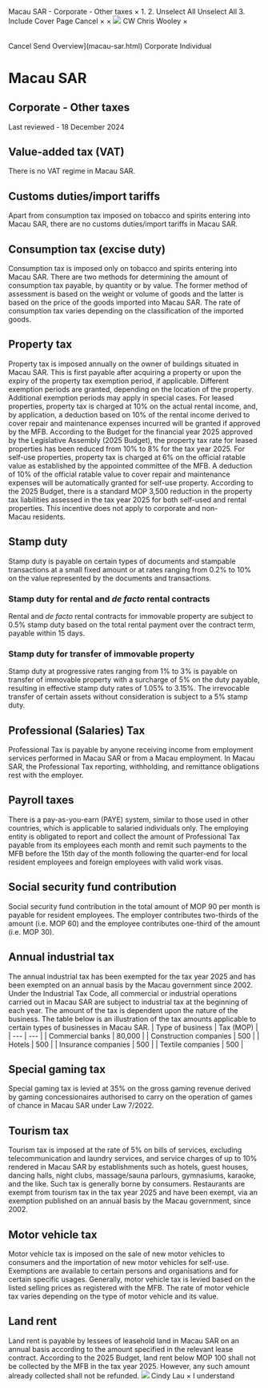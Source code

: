 Macau SAR - Corporate - Other taxes
×
1.
2.
Unselect All
Unselect All
3.
Include Cover Page
Cancel
×
×
![](-/media/world-wide-tax-summaries/attachments/global---chris-wooley.ashx%3Frev=ac5e5f3223b34096b1afc2a6009c7320&revision=ac5e5f32-23b3-4096-b1af-c2a6009c7320&hash=859B7ADC84DC2CBEC9760E9E6EE7DE6D0A8BFCDF)
CW
Chris Wooley
×
######
Cancel
Send
Overview](macau-sar.html)
Corporate
Individual
# Macau SAR
## Corporate - Other taxes
Last reviewed - 18 December 2024
## Value-added tax (VAT)
There is no VAT regime in Macau SAR.
## Customs duties/import tariffs
Apart from consumption tax imposed on tobacco and spirits entering into Macau SAR, there are no customs duties/import tariffs in Macau SAR.
## Consumption tax (excise duty)
Consumption tax is imposed only on tobacco and spirits entering into Macau SAR.
There are two methods for determining the amount of consumption tax payable, by quantity or by value. The former method of assessment is based on the weight or volume of goods and the latter is based on the price of the goods imported into Macau SAR. The rate of consumption tax varies depending on the classification of the imported goods.
## Property tax
Property tax is imposed annually on the owner of buildings situated in Macau SAR. This is first payable after acquiring a property or upon the expiry of the property tax exemption period, if applicable. Different exemption periods are granted, depending on the location of the property. Additional exemption periods may apply in special cases.
For leased properties, property tax is charged at 10% on the actual rental income, and, by application, a deduction based on 10% of the rental income derived to cover repair and maintenance expenses incurred will be granted if approved by the MFB. According to the Budget for the financial year 2025 approved by the Legislative Assembly (2025 Budget), the property tax rate for leased properties has been reduced from 10% to 8% for the tax year 2025.
For self-use properties, property tax is charged at 6% on the official ratable value as established by the appointed committee of the MFB. A deduction of 10% of the official ratable value to cover repair and maintenance expenses will be automatically granted for self-use property.
According to the 2025 Budget, there is a standard MOP 3,500 reduction in the property tax liabilities assessed in the tax year 2025 for both self-used and rental properties. This incentive does not apply to corporate and non-Macau residents.
## Stamp duty
Stamp duty is payable on certain types of documents and stampable transactions at a small fixed amount or at rates ranging from 0.2% to 10% on the value represented by the documents and transactions.
### Stamp duty for rental and *de facto* rental contracts
Rental and *de facto* rental contracts for immovable property are subject to 0.5% stamp duty based on the total rental payment over the contract term, payable within 15 days.
### Stamp duty for transfer of immovable property
Stamp duty at progressive rates ranging from 1% to 3% is payable on transfer of immovable property with a surcharge of 5% on the duty payable, resulting in effective stamp duty rates of 1.05% to 3.15%. The irrevocable transfer of certain assets without consideration is subject to a 5% stamp duty.
## Professional (Salaries) Tax
Professional Tax is payable by anyone receiving income from employment services performed in Macau SAR or from a Macau employment. In Macau SAR, the Professional Tax reporting, withholding, and remittance obligations rest with the employer.
## Payroll taxes
There is a pay-as-you-earn (PAYE) system, similar to those used in other countries, which is applicable to salaried individuals only. The employing entity is obligated to report and collect the amount of Professional Tax payable from its employees each month and remit such payments to the MFB before the 15th day of the month following the quarter-end for local resident employees and foreign employees with valid work visas.
## Social security fund contribution
Social security fund contribution in the total amount of MOP 90 per month is payable for resident employees. The employer contributes two-thirds of the amount (i.e. MOP 60) and the employee contributes one-third of the amount (i.e. MOP 30).
## Annual industrial tax
The annual industrial tax has been exempted for the tax year 2025 and has been exempted on an annual basis by the Macau government since 2002.
Under the Industrial Tax Code, all commercial or industrial operations carried out in Macau SAR are subject to industrial tax at the beginning of each year. The amount of the tax is dependent upon the nature of the business. The table below is an illustration of the tax amounts applicable to certain types of businesses in Macau SAR.
| Type of business | Tax (MOP) |
| --- | --- |
| Commercial banks | 80,000 |
| Construction companies | 500 |
| Hotels | 500 |
| Insurance companies | 500 |
| Textile companies | 500 |
## Special gaming tax
Special gaming tax is levied at 35% on the gross gaming revenue derived by gaming concessionaires authorised to carry on the operation of games of chance in Macau SAR under Law 7/2022.
## Tourism tax
Tourism tax is imposed at the rate of 5% on bills of services, excluding telecommunication and laundry services, and service charges of up to 10% rendered in Macau SAR by establishments such as hotels, guest houses, dancing halls, night clubs, massage/sauna parlours, gymnasiums, karaoke, and the like. Such tax is generally borne by consumers.
Restaurants are exempt from tourism tax in the tax year 2025 and have been exempt, via an exemption published on an annual basis by the Macau government, since 2002.
## Motor vehicle tax
Motor vehicle tax is imposed on the sale of new motor vehicles to consumers and the importation of new motor vehicles for self-use. Exemptions are available to certain persons and organisations and for certain specific usages. Generally, motor vehicle tax is levied based on the listed selling prices as registered with the MFB. The rate of motor vehicle tax varies depending on the type of motor vehicle and its value.
## Land rent
Land rent is payable by lessees of leasehold land in Macau SAR on an annual basis according to the amount specified in the relevant lease contract.
According to the 2025 Budget, land rent below MOP 100 shall not be collected by the MFB in the tax year 2025. However, any such amount already collected shall not be refunded.
![](-/media/world-wide-tax-summaries/macausarcindy-lauwhatsapp-image-20240902-at-33518-pmjpeg20241217230413757.ashx%3Frev=e133fd4822dd4795834e9d1ee294713d&revision=e133fd48-22dd-4795-834e-9d1ee294713d&hash=A86D1CDE31EAB3F2789A00AE2104260A78ECA390)
Cindy Lau
×
I understand